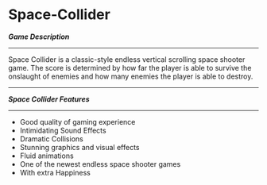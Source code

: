 # Space-Collider

***Game Description***
**************************
Space Collider is a classic-style endless vertical scrolling space shooter game.
The score is determined by how far the player is able to survive the onslaught
of enemies and how many enemies the player is able to destroy.

**************************

***Space Collider Features***
*****************************
* Good quality of gaming experience
* Intimidating Sound Effects
* Dramatic Collisions
* Stunning graphics and visual effects
* Fluid animations
* One of the newest endless space shooter games
* With extra Happiness
